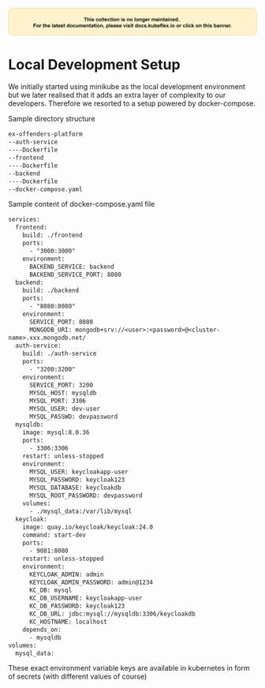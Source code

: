 [![Alt text](../images/deprecated.png?raw=true "Deprecated")](https://docs.kubeflex.io)
# Local Development Setup

We initially started using minikube as the local development environment but we later realised that it adds an extra layer of complexity to our developers. Therefore we resorted to a setup powered by docker-compose. 

Sample directory structure
```
ex-offenders-platform
--auth-service
----Dockerfile
--frontend
----Dockerfile
--backend
----Dockerfile
--docker-compose.yaml
```

Sample content of docker-compose.yaml file
```
services:
  frontend:
    build: ./frontend
    ports:
      - "3000:3000"
    environment:
      BACKEND_SERVICE: backend
      BACKEND_SERVICE_PORT: 8080
  backend:
    build: ./backend
    ports:
      - "8080:8080"
    environment:
      SERVICE_PORT: 8080
      MONGODB_URI: mongodb+srv://<user>:<password>@<cluster-name>.xxx.mongodb.net/
  auth-service:
    build: ./auth-service
    ports:
      - "3200:3200"
    environment:
      SERVICE_PORT: 3200
      MYSQL_HOST: mysqldb
      MYSQL_PORT: 3306
      MYSQL_USER: dev-user
      MYSQL_PASSWD: devpassword
  mysqldb:
    image: mysql:8.0.36
    ports:
      - 3306:3306
    restart: unless-stopped
    environment:
      MYSQL_USER: keycloakapp-user
      MYSQL_PASSWORD: keycloak123
      MYSQL_DATABASE: keycloakdb
      MYSQL_ROOT_PASSWORD: devpassword
    volumes:
      - ./mysql_data:/var/lib/mysql
  keycloak:
    image: quay.io/keycloak/keycloak:24.0
    command: start-dev
    ports:
      - 9081:8080
    restart: unless-stopped
    environment:
      KEYCLOAK_ADMIN: admin
      KEYCLOAK_ADMIN_PASSWORD: admin@1234
      KC_DB: mysql
      KC_DB_USERNAME: keycloakapp-user
      KC_DB_PASSWORD: keycloak123
      KC_DB_URL: jdbc:mysql://mysqldb:3306/keycloakdb
      KC_HOSTNAME: localhost
    depends_on:
      - mysqldb
volumes:
  mysql_data:
```

These exact environment variable keys are available in kubernetes in form of secrets (with different values of course)

